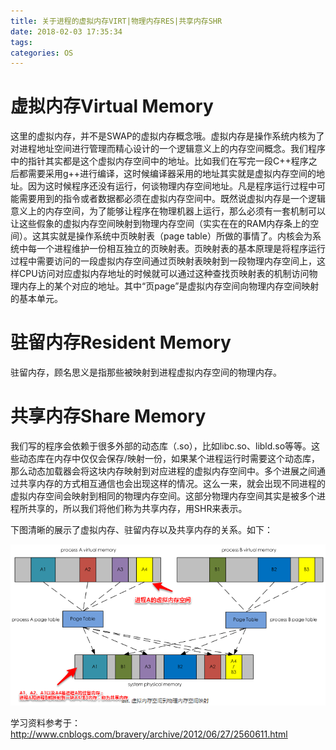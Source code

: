 ```yaml
---
title: 关于进程的虚拟内存VIRT|物理内存RES|共享内存SHR
date: 2018-02-03 17:35:34
tags:
categories: OS
---
```


# 虚拟内存Virtual Memory

这里的虚拟内存，并不是SWAP的虚拟内存概念哦。虚拟内存是操作系统内核为了对进程地址空间进行管理而精心设计的一个逻辑意义上的内存空间概念。我们程序中的指针其实都是这个虚拟内存空间中的地址。比如我们在写完一段C++程序之后都需要采用g++进行编译，这时候编译器采用的地址其实就是虚拟内存空间的地址。因为这时候程序还没有运行，何谈物理内存空间地址。凡是程序运行过程中可能需要用到的指令或者数据都必须在虚拟内存空间中。既然说虚拟内存是一个逻辑意义上的内存空间，为了能够让程序在物理机器上运行，那么必须有一套机制可以让这些假象的虚拟内存空间映射到物理内存空间（实实在在的RAM内存条上的空间）。这其实就是操作系统中页映射表（page table）所做的事情了。内核会为系统中每一个进程维护一份相互独立的页映射表。页映射表的基本原理是将程序运行过程中需要访问的一段虚拟内存空间通过页映射表映射到一段物理内存空间上，这样CPU访问对应虚拟内存地址的时候就可以通过这种查找页映射表的机制访问物理内存上的某个对应的地址。其中“页page”是虚拟内存空间向物理内存空间映射的基本单元。

# 驻留内存Resident Memory

驻留内存，顾名思义是指那些被映射到进程虚拟内存空间的物理内存。

# 共享内存Share Memory

我们写的程序会依赖于很多外部的动态库（.so），比如libc.so、libld.so等等。这些动态库在内存中仅仅会保存/映射一份，如果某个进程运行时需要这个动态库，那么动态加载器会将这块内存映射到对应进程的虚拟内存空间中。多个进展之间通过共享内存的方式相互通信也会出现这样的情况。这么一来，就会出现不同进程的虚拟内存空间会映射到相同的物理内存空间。这部分物理内存空间其实是被多个进程所共享的，所以我们将他们称为共享内存，用SHR来表示。

下图清晰的展示了虚拟内存、驻留内存以及共享内存的关系。如下：

![](/images/osproc_1_1.png)


学习资料参考于：
http://www.cnblogs.com/bravery/archive/2012/06/27/2560611.html
